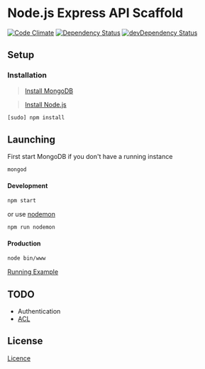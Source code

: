 # Node.js Express API Scaffold

[![Code Climate](https://codeclimate.com/repos/57f3a077c1383b358c003297/badges/72be492735c7a9488e2b/gpa.svg)](https://codeclimate.com/repos/57f3a077c1383b358c003297/feed)
[![Dependency Status](https://david-dm.org/danielrohers/nodejs-express-api-scaffold.svg)](https://david-dm.org/danielrohers/nodejs-express-api-scaffold)
[![devDependency Status](https://david-dm.org/danielrohers/nodejs-express-api-scaffold/dev-status.svg)](https://david-dm.org/danielrohers/nodejs-express-api-scaffold#info=devDependencies)
## Setup

### Installation

> [Install MongoDB](https://www.mongodb.org/downloads)

> [Install Node.js](https://nodejs.org/en/download)

```bash
[sudo] npm install
```


## Launching

First start MongoDB if you don't have a running instance

```bash
mongod
```

#### Development

```bash
npm start
```

or use [nodemon](https://www.npmjs.com/package/nodemon)

```bash
npm run nodemon
```

#### Production

```bash
node bin/www
```

[Running Example](https://nodejs-express-api-scaffold.herokuapp.com/doc)

## TODO

* Authentication
* [ACL](https://en.wikipedia.org/wiki/Access_control_list)

## License

[Licence](https://github.com/danielrohers/nodejs-express-api-scaffold/blob/master/LICENSE)
